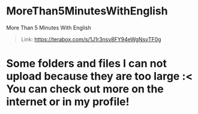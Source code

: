 # MoreThan5MinutesWithEnglish
More Than 5 Minutes With English
 > Link: https://terabox.com/s/1J1r3nsv8FY94eWgNsvTF0g
# Some folders and files I can not upload because they are too large :< You can check out more on the internet or in my profile!
